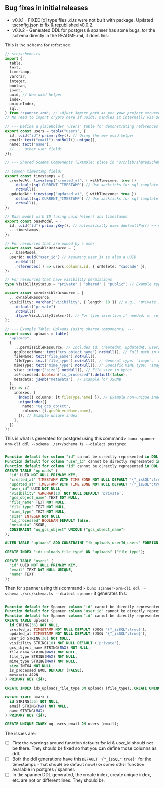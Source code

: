 ## Bug fixes in initial releases

- v0.0.1 - FIXED [x] type files .d.ts were not built with package. Updated tsconfig.json to fix & republished v0.0.2.
- v0.0.2 - Generated DDL for postgres & spanner has some bugs, for the schema directly in the README.md, it does this:

This is the schema for reference:

```typescript
// src/schema.ts
import {
  table,
  text,
  timestamp,
  varchar,
  integer,
  boolean,
  jsonb,
  uuid, // New uuid helper
  index,
  uniqueIndex,
  sql,
} from "spanner-orm"; // Adjust import path as per your project structure
// No need to import crypto here if uuid() handles it internally via $defaultFn

// --- Define a placeholder 'users' table for demonstrating references ---
export const users = table("users", {
  id: uuid("id").primaryKey(), // Using the new uuid helper
  email: text("email").notNull().unique(),
  name: text("name"),
  // ... other user fields
});

// --- Shared Schema Components (Example: place in 'src/lib/sharedSchemas.ts') ---

// Common timestamp fields
export const timestamps = {
  createdAt: timestamp("created_at", { withTimezone: true })
    .default(sql`CURRENT_TIMESTAMP`) // Use backticks for sql template literal
    .notNull(),
  updatedAt: timestamp("updated_at", { withTimezone: true })
    .default(sql`CURRENT_TIMESTAMP`) // Use backticks for sql template literal
    .notNull(),
};

// Base model with ID (using uuid helper) and timestamps
export const baseModel = {
  id: uuid("id").primaryKey(), // Automatically uses $defaultFn(() => crypto.randomUUID())
  ...timestamps,
};

// For resources that are owned by a user
export const ownableResource = {
  ...baseModel,
  userId: uuid("user_id") // Assuming user_id is also a UUID
    .notNull()
    .references(() => users.columns.id, { onDelete: "cascade" }),
};

// For resources that have visibility permissions
type VisibilityStatus = "private" | "shared" | "public"; // Example type for visibility

export const permissibleResource = {
  ...ownableResource,
  visibility: varchar("visibility", { length: 10 }) // e.g., 'private', 'shared', 'public'
    .default("private")
    .notNull()
    .$type<VisibilityStatus>(), // For type assertion if needed, or rely on TS inference
};

// --- Example Table: Uploads (using shared components) ---
export const uploads = table(
  "uploads",
  {
    ...permissibleResource, // Includes id, createdAt, updatedAt, userId, visibility
    gcsObjectName: text("gcs_object_name").notNull(), // Full path in GCS
    fileName: text("file_name").notNull(),
    fileType: text("file_type").notNull(), // General type: 'image', 'audio', etc.
    mimeType: text("mime_type").notNull(), // Specific MIME type: 'image/jpeg'
    size: integer("size").notNull(), // File size in bytes
    isProcessed: boolean("is_processed").default(false),
    metadata: jsonb("metadata"), // Example for JSONB
  },
  (t) => ({
    indexes: [
      index({ columns: [t.fileType.name] }), // Example non-unique index
      uniqueIndex({
        name: "uq_gcs_object",
        columns: [t.gcsObjectName.name],
      }), // Example unique index
    ],
  })
);
```

This is what is generated for postgres using this command `> bunx spanner-orm-cli ddl --schema ./src/schema ts --dialect postgres`:

```sql

Function default for column "id" cannot be directly represented in DDL. Use sql`...` or a literal value.
Function default for column "user_id" cannot be directly represented in DDL. Use sql`...` or a literal value.
Function default for column "id" cannot be directly represented in DDL. Use sql`...` or a literal value.
CREATE TABLE "uploads" (
  "id" UUID NOT NULL PRIMARY KEY,
  "created_at" TIMESTAMP WITH TIME ZONE NOT NULL DEFAULT '{"_isSQL":true}',
  "updated_at" TIMESTAMP WITH TIME ZONE NOT NULL DEFAULT '{"_isSQL":true}',
  "user_id" UUID NOT NULL,
  "visibility" VARCHAR(10) NOT NULL DEFAULT 'private',
  "gcs_object_name" TEXT NOT NULL,
  "file_name" TEXT NOT NULL,
  "file_type" TEXT NOT NULL,
  "mime_type" TEXT NOT NULL,
  "size" INTEGER NOT NULL,
  "is_processed" BOOLEAN DEFAULT false,
  "metadata" JSONB,
  CONSTRAINT "uq_gcs_object" UNIQUE ("gcs_object_name")
);

ALTER TABLE "uploads" ADD CONSTRAINT "fk_uploads_userId_users" FOREIGN KEY ("userId") REFERENCES "users" ("id") ON DELETE CASCADE;

CREATE INDEX "idx_uploads_file_type" ON "uploads" ("file_type");

CREATE TABLE "users" (
  "id" UUID NOT NULL PRIMARY KEY,
  "email" TEXT NOT NULL UNIQUE,
  "name" TEXT
);

```

Then for spanner using this command `> bunx spanner-orm-cli ddl --schema ./src/schema.ts --dialect spanner` it generates this:

```sql

Function default for Spanner column "id" cannot be directly represented in DDL.
Function default for Spanner column "user_id" cannot be directly represented in DDL.
Function default for Spanner column "id" cannot be directly represented in DDL.
CREATE TABLE uploads (
  id STRING(36) NOT NULL,
  created_at TIMESTAMP NOT NULL DEFAULT (JSON '{"_isSQL":true}'),
  updated_at TIMESTAMP NOT NULL DEFAULT (JSON '{"_isSQL":true}'),
  user_id STRING(36) NOT NULL,
  visibility STRING(10) NOT NULL DEFAULT ('private'),
  gcs_object_name STRING(MAX) NOT NULL,
  file_name STRING(MAX) NOT NULL,
  file_type STRING(MAX) NOT NULL,
  mime_type STRING(MAX) NOT NULL,
  size INT64 NOT NULL,
  is_processed BOOL DEFAULT (FALSE),
  metadata JSON
) PRIMARY KEY (id);

CREATE INDEX idx_uploads_file_type ON uploads (file_type);,CREATE UNIQUE INDEX uq_gcs_object ON uploads (gcs_object_name);,ALTER TABLE uploads ADD CONSTRAINT FK_uploads_userId_users FOREIGN KEY (userId) REFERENCES users (id) ON DELETE CASCADE;

CREATE TABLE users (
  id STRING(36) NOT NULL,
  email STRING(MAX) NOT NULL,
  name STRING(MAX)
) PRIMARY KEY (id);

CREATE UNIQUE INDEX uq_users_email ON users (email);
```

The issues are:

- [ ] First the warnings around function defaults for id & user_id should not be there. They should be fixed so that you can define those columns as ddl.
- [ ] Both the ddl generations have this `DEFAULT '{"_isSQL":true}'` for the timestamps - that should be default now() or some other function available in postgres / spanner.
- [ ] In the spanner DDL generated, the create index, create unique index, etc. are not on different lines. They should be.
